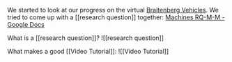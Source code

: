 We started to look at our progress on the virtual [Braitenberg Vehicles](https://en.wikipedia.org/wiki/Braitenberg_vehicle). We tried to come up with a [[research question]] together: [Machines RQ-M-M - Google Docs](https://docs.google.com/document/d/1PjK2Q6ovatzm5AfZznHe8CkOC5uNsghoiGBgZjm79Kk/edit)

What is a [[research question]]?
![[research question]]

What makes a good [[Video Tutorial]]:
![[Video Tutorial]]